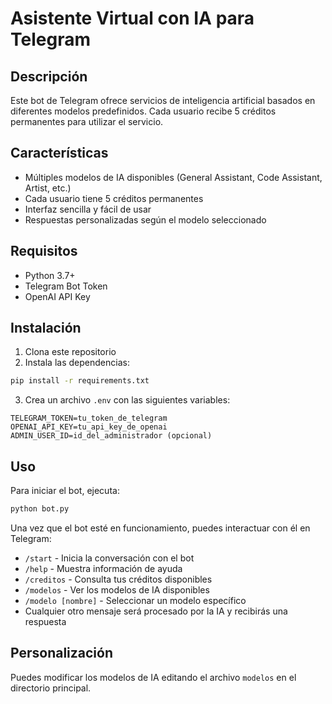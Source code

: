 # Asistente Virtual con IA para Telegram

## Descripción

Este bot de Telegram ofrece servicios de inteligencia artificial basados en diferentes modelos predefinidos. Cada usuario recibe 5 créditos permanentes para utilizar el servicio.

## Características

- Múltiples modelos de IA disponibles (General Assistant, Code Assistant, Artist, etc.)
- Cada usuario tiene 5 créditos permanentes
- Interfaz sencilla y fácil de usar
- Respuestas personalizadas según el modelo seleccionado

## Requisitos

- Python 3.7+
- Telegram Bot Token
- OpenAI API Key

## Instalación

1. Clona este repositorio
2. Instala las dependencias:

```bash
pip install -r requirements.txt
```

3. Crea un archivo `.env` con las siguientes variables:

```
TELEGRAM_TOKEN=tu_token_de_telegram
OPENAI_API_KEY=tu_api_key_de_openai
ADMIN_USER_ID=id_del_administrador (opcional)
```

## Uso

Para iniciar el bot, ejecuta:

```bash
python bot.py
```

Una vez que el bot esté en funcionamiento, puedes interactuar con él en Telegram:

- `/start` - Inicia la conversación con el bot
- `/help` - Muestra información de ayuda
- `/creditos` - Consulta tus créditos disponibles
- `/modelos` - Ver los modelos de IA disponibles
- `/modelo [nombre]` - Seleccionar un modelo específico
- Cualquier otro mensaje será procesado por la IA y recibirás una respuesta

## Personalización

Puedes modificar los modelos de IA editando el archivo `modelos` en el directorio principal.